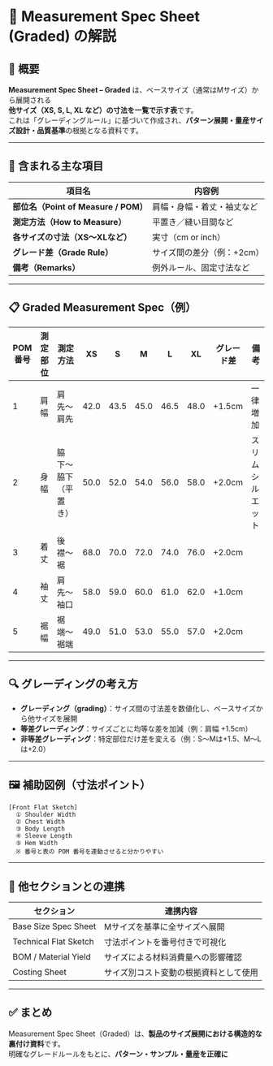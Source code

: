# 📐 Measurement Spec Sheet (Graded) の解説

## 📌 概要

**Measurement Spec Sheet – Graded** は、ベースサイズ（通常はMサイズ）から展開される  
**他サイズ（XS, S, L, XL など）の寸法を一覧で示す表**です。  
これは「グレーディングルール」に基づいて作成され、**パターン展開・量産サイズ設計・品質基準**の根拠となる資料です。

---

## 🧷 含まれる主な項目

| 項目名                | 内容例 |
|-----------------------|--------|
| **部位名（Point of Measure / POM）** | 肩幅・身幅・着丈・袖丈など |
| **測定方法（How to Measure）**       | 平置き／縫い目間など       |
| **各サイズの寸法（XS〜XLなど）**     | 実寸（cm or inch）         |
| **グレード差（Grade Rule）**         | サイズ間の差分（例：+2cm） |
| **備考（Remarks）**                 | 例外ルール、固定寸法など   |

---

## 📋 Graded Measurement Spec（例）

| POM 番号 | 測定部位           | 測定方法           | XS   | S    | M    | L    | XL   | グレード差 | 備考            |
|----------|--------------------|--------------------|------|------|------|------|------|--------------|-----------------|
| 1        | 肩幅               | 肩先〜肩先          | 42.0 | 43.5 | 45.0 | 46.5 | 48.0 | +1.5cm        | 一律増加        |
| 2        | 身幅               | 脇下〜脇下（平置き）| 50.0 | 52.0 | 54.0 | 56.0 | 58.0 | +2.0cm        | スリムシルエット |
| 3        | 着丈               | 後襟〜裾            | 68.0 | 70.0 | 72.0 | 74.0 | 76.0 | +2.0cm        |                 |
| 4        | 袖丈               | 肩先〜袖口          | 58.0 | 59.0 | 60.0 | 61.0 | 62.0 | +1.0cm        |                 |
| 5        | 裾幅               | 裾端〜裾端          | 49.0 | 51.0 | 53.0 | 55.0 | 57.0 | +2.0cm        |                 |

---

## 🔍 グレーディングの考え方

- **グレーディング（grading）**：サイズ間の寸法差を数値化し、ベースサイズから他サイズを展開
- **等差グレーディング**：サイズごとに均等な差を加減（例：肩幅 +1.5cm）
- **非等差グレーディング**：特定部位だけ差を変える（例：S〜Mは+1.5、M〜Lは+2.0）

---

## 🖼 補助図例（寸法ポイント）

```
[Front Flat Sketch]
  ① Shoulder Width
  ② Chest Width
  ③ Body Length
  ④ Sleeve Length
  ⑤ Hem Width
  ※ 番号と表の POM 番号を連動させると分かりやすい
```

---

## 🔄 他セクションとの連携

| セクション              | 連携内容                                 |
|-------------------------|------------------------------------------|
| Base Size Spec Sheet    | Mサイズを基準に全サイズへ展開            |
| Technical Flat Sketch   | 寸法ポイントを番号付きで可視化           |
| BOM / Material Yield    | サイズによる材料消費量への影響確認        |
| Costing Sheet           | サイズ別コスト変動の根拠資料として使用    |

---

## ✅ まとめ

Measurement Spec Sheet（Graded）は、**製品のサイズ展開における構造的な裏付け資料**です。  
明確なグレードルールをもとに、**パターン・サンプル・量産を正確に**
